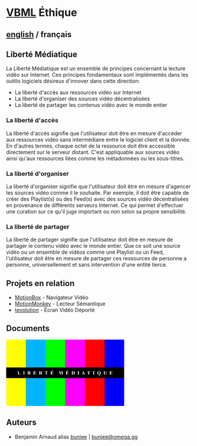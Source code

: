 # [VBML](README.md) Éthique

## [english](../ethics.md) / français

## Liberté Médiatique

La Liberté Médiatique est un ensemble de principes concernant la lecture vidéo sur Internet. Ces
principes fondamentaux sont implémentés dans les outilis logiciels désireux d'innover dans cette
direction:

- La liberté d'accès aux ressources vidéo sur Internet
- La liberté d'organiser des sources vidéo décentralisées
- La liberté de partager les contenus vidéo avec le monde entier

### La liberté d'accès

La liberté d'accès signifie que l'utilisateur doit être en mesure d'accéder aux ressources vidéo
sans intermédiaire entre le logiciel client et la donnée. En d'autres termes, chaque octet de la
ressource doit être accessible directement sur le serveur distant. C'est appliquable aux sources
vidéo ainsi qu'aux ressources liées comme les métadonnées ou les sous-titres.

### La liberté d'organiser

La liberté d'organiser signifie que l'utilisateur doit être en mesure d'agencer les sources vidéo
comme il le souhaite. Par exemple, il doit être capable de créer des Playlist(s) ou des Feed(s)
avec des sources vidéo décentralisées en provenance de différents serveurs Internet. Ce qui permet
d'effectuer une curation sur ce qu'il juge important ou non selon sa propre sensibilité.

### La liberté de partager

La liberté de partager signifie que l'utilisateur doit être en mesure de partager le contenu vidéo
avec le monde entier. Que ce soit une source vidéo ou un ensemble de vidéos comme une Playlist ou
un Feed, l'utilisateur doit être en mesure de partager ces ressources de personne a personne,
universellement et sans intervention d'une entité tierce.

## Projets en relation

- [MotionBox](https://omega.gg/MotionBox/sources) - Navigateur Vidéo
- [MotionMonkey](https://omega.gg/MotionMonkey/fr) - Lecteur Sémantique
- [tevolution](https://omega.gg/tevolution/fr) - Écran Vidéo Déporté

## Documents

<a href="pictures/LiberteMediatique.png"><img src="pictures/LiberteMediatique.png" alt="Liberté Médiatique" width="320px"></a>

## Auteurs

- Benjamin Arnaud alias [bunjee](https://bunjee.me/fr) | <bunjee@omega.gg>
